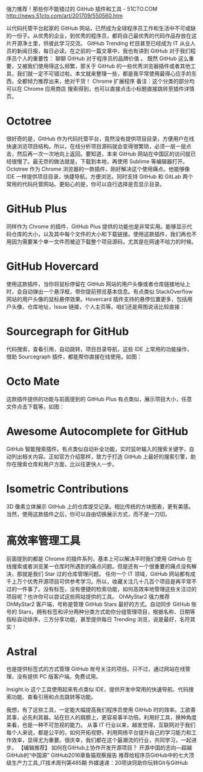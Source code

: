 

强力推荐！那些你不能错过的 GitHub 插件和工具 - 51CTO.COM http://news.51cto.com/art/201709/550560.htm

以代码托管平台起家的 GitHub 网站，已然成为全球程序员工作和生活中不可或缺的一份子。从优秀的企业，到优秀的程序员，都将自己最优秀的代码作品存放在这片开源净土里，供彼此学习交流。
GitHub Trending 栏目甚至已经成为 IT 从业人员的新闻日报，每日必读。在之前的一篇文章中，我也有讲到 GitHub 对于我们程序员个人的重要性： 聊聊 GitHub 对于程序员的品牌价值​ 。
既然 GitHub 这么重要，又被我们使用得这么频繁，那关于 GitHub 的一些优秀浏览器插件或者其他工具，我们就一定不可错过啦。本文就来整理一些，都是我平常使用最得心应手的东西，全都倾力推荐出来，绝对干货！
Chrome 扩展程序
备注：这个分类的部分均可以在 Chrome 应用商店 搜索得到，也可以直接点击小标题直接跳转至插件详情页。
# Octotree
很好奇的是，GitHub 作为代码托管平台，竟然没有提供项目目录，方便用户在线快速浏览项目结构。所以，在线分析项目源码就会变得很繁琐，必须一层一层点击，然后再一次一次地向上返回。要知道，本来 GitHub 网站在中国区的访问就已经很慢了。最无奈的做法就是，下载到本地，再使用 Sublime 等编辑器打开。
Octotree 作为 Chrome 浏览器的一款插件，刚好解决这个使用痛点。他能够像 IDE 一样提供项目目录，快捷导航，方便浏览。同时支持 GitHub 和 GitLab 两个常用的代码托管网站。更贴心的是，你可以自行选择是否显示目录。

# GitHub Plus
同样作为 Chrome 的插件，GitHub Plus 提供的功能也是非常实用。能够显示代码仓库的大小，以及其中每个文件的大小和下载链接。使用这款插件，我们再也不用因为需要某个单一文件而被迫下载整个项目源码，尤其是在网速不给力的时候。

# GitHub Hovercard
使用这款插件，当你将鼠标停留在 GitHub 网站的用户头像或者仓库链接地址上时，会自动弹出一个悬浮框，带你提前预览基本信息。有点类似 StackOverflow 网站的用户头像的鼠标悬停效果。Hovercard 插件支持的悬停位置更多，包括用户头像，仓库地址，Issue 链接，个人主页等。咱们还是用图说话比较直接：



# Sourcegraph for GitHub
代码搜索，查看引用，自动跳转，项目目录导航，这些 IDE 上常用的功能操作，借助 Sourcegraph 插件，都能帮你直接在线使用。如图：



# Octo Mate
这款插件提供的功能与前面提到的 GitHub Plus 有点类似，展示项目大小，任意文件点击下载等。如图：

# Awesome Autocomplete for GitHub
GitHub 智能搜索插件。有点类似自动补全功能，实时监听输入的搜索关键字，自动列出相关内容。正如官方介绍那样，致力于打造 GitHub 上最好的搜索引擎，助你在搜索仓库和用户方面，比以往更快人一步。

# Isometric Contributions
3D 像素立体展示 GitHub 上的仓库提交记录。相比传统的方块图表，更有美感。当然，使用这款插件之后，你可以自由切换展示方式，而不是一刀切。

# 高效率管理工具
前面提到的都是 Chrome 的插件系列，基本上可以解决平时我们使用 GitHub 在线搜索或者浏览某一仓库时所遇到的痛点问题。但是还有一个很重要的痛点没有解决，那就是我们 Star 过的仓库管理问题。
任何一个 IT 领域，GitHub 网站都有成千上万个优秀开源项目可供参考学习。所以，收藏关注几十几百个项目是再平常不过的一件事了。没有标签，没有便捷的检索功能，如何高效率地管理这些关注过的项目呢？也许你可以尝试这些网站提供的工具。
OhMyStar2
强力推荐 OhMyStar2 客户端，号称是管理 GitHub Stars 最好的方式。自动同步 GitHub 账号的 Stars，拥有标签和评分两种分类方式助你分组管理项目，根据名称、日期等指标自动排序，三方分享功能，甚至提供每日 Trending 浏览，说是最好，名符其实！

# Astral
也是提供标签式的方式管理 GitHub 账号关注的项目。只不过，通过网站在线管理，没有提供 PC 版客户端。免费试用。

Insight.io
这个工具使用起来有点类似 IDE，提供开发中常用的快速导航、代码搜索功能、查看引用和点击跳转等功能。

我想，有了这些工具，一定能大幅提高我们程序员使用 GitHub 时的效率。工欲善其事，必先利其器。站在巨人的肩膀上，更容易事半功倍。利用好工具，换种角度来看，也是一种不可忽视的能力。
从事 IT 行业以来，越发觉得，互联网对于我们每个人来说，都是公平的，如何开拓视野，利用网络平台提升自己的学习能力和工作效率，显得尤为重要。很庆幸，我们都在这个最潮流的行业，共同学习，一起进步。
【编辑推荐】
如何在GitHub上协作开发开源项目？
开源中国的志向—超越GitHub的“中国源”
GitHub2016章鱼猫观察报告
推荐给程序员GitHub中的七大顶级生产力工具_IT技术周刊第485期
外媒速递：20项诀窍助你玩转Git与GitHub